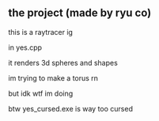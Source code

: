 ## the project (made by ryu co)

this is a raytracer ig

in yes.cpp

it renders 3d spheres and shapes

im trying to make a torus rn

but idk wtf im doing

btw yes_cursed.exe is way too cursed
